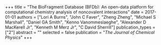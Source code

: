 +++
title = "The BioFragment Database (BFDb): An open-data platform for computational chemistry analysis of noncovalent interactions"
date = 2017-01-01
authors = ["Lori A Burns", "John C Faver", "Zheng Zheng", "Michael S Marshall", "Daniel GA Smith", "Kenno Vanommeslaeghe", "Alexander D MacKerell Jr", "Kenneth M Merz Jr", "C David Sherrill"]
publication_types = ["2"]
abstract = ""
selected = false
publication = "*The Journal of Chemical Physics*"
+++

